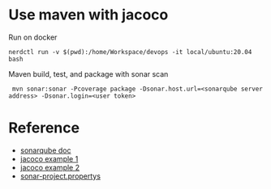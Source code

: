 # Use maven with jacoco

Run on docker
```
nerdctl run -v $(pwd):/home/Workspace/devops -it local/ubuntu:20.04 bash
```

Maven build, test, and package with sonar scan
```
 mvn sonar:sonar -Pcoverage package -Dsonar.host.url=<sonarqube server address> -Dsonar.login=<user token>
```

# Reference
- [sonarqube doc](https://docs.sonarqube.org/latest/analyzing-source-code/test-coverage/java-test-coverage/)
- [jacoco example 1](https://www.lambdatest.com/blog/reporting-code-coverage-using-maven-and-jacoco-plugin/)
- [jacoco example 2](https://mkyong.com/maven/maven-jacoco-code-coverage-example/)
- [sonar-project.propertys](https://github.com/marekchowaniok/jacoco-maven-example/blob/master/sonar-project.properties)